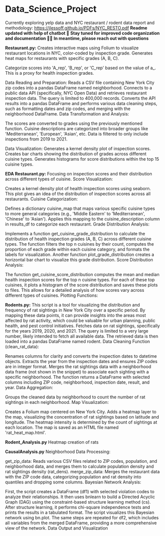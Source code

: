 # Data_Science_Project
Currently exploring yelp data and NYC restaurant / rodent data 
report and methodology: https://jlessoff.github.io/PDFs/NYC_RESTO.pdf
**Readme updated with help of chatbot 🫡** 
**Stay tuned for improved code organization and documentation 🥲😅** 
**In meantime, please reach out with questions** 


**Restaurant.py:**
Creates interactive maps using Folium to visualize restaurant locations in NYC, color-coded by inspection grade.
Generates heat maps for restaurants with specific grades (A, B, C).

Categorize scores into 'A_rep', 'B_rep', or 'C_rep' based on the value of a_. This is a proxy for health inspection grades.

Data Reading and Preparation:
Reads a CSV file containing New York City zip codes into a pandas DataFrame named neighborhood.
Connects to a public data API (specifically, NYC Open Data) and retrieves restaurant inspection data. The query is limited to 400,000 records.
Converts the API results into a pandas DataFrame and performs various data cleaning steps, such as formatting dates and zip codes, and merging with the neighborhood DataFrame.
Data Transformation and Analysis:

The scores are converted to grades using the previously mentioned function.
Cuisine descriptions are categorized into broader groups like 'Mediterranean', 'European', 'Asian', etc.
Data is filtered to only include inspections from 2019 to 2021.

Data Visualization:
Generates a kernel density plot of inspection scores.
Creates bar charts showing the distribution of grades across different cuisine types.
Generates histograms for score distributions within the top 15 cuisine types.


**EDA Restaurant.py:**
Focusing on inspection scores and their distribution across different types of cuisine.
Score Visualization:

Creates a kernel density plot of health inspection scores using seaborn. This plot gives an idea of the distribution of inspection scores across all restaurants.
Cuisine Categorization:

Defines a dictionary cuisine_map that maps various specific cuisine types to more general categories (e.g., 'Middle Eastern' to 'Mediterranean', 'Chinese' to 'Asian').
Applies this mapping to the cuisine_description column in results_df to categorize each restaurant.
Grade Distribution Analysis:

Implements a function get_cuisine_grade_distribution to calculate the distribution of health inspection grades (A, B, C) across different cuisine types.
The function filters the top n cuisines by their count, computes the proportion of each grade within each cuisine category, and formats the labels for visualization.
Another function plot_grade_distribution creates a horizontal bar chart to visualize this grade distribution.
Score Distribution Analysis:

The function get_cuisine_score_distribution computes the mean and median health inspection scores for the top n cuisine types.
For each of these top cuisines, it plots a histogram of the score distribution and saves these plots to files.
This allows for a detailed analysis of how scores vary across different types of cuisines.
Plotting Functions:



**Rodents.py:**
This script is a tool for visualizing the distribution and frequency of rat sightings in New York City over a specific period. By mapping these data points, it can provide insights into the areas most affected by rat activity, which could be valuable for urban planning, public health, and pest control initiatives.
Fetches data on rat sightings, specifically for the years 2019, 2020, and 2021. The query is limited to a very large number, likely intended to fetch all available data.
The retrieved data is then loaded into a pandas DataFrame named rodent.
Data Cleaning Function (clean_rat_data):

Renames columns for clarity and converts the inspection dates to datetime objects.
Extracts the year from the inspection dates and ensures ZIP codes are in integer format.
Merges the rat sightings data with a neighborhood data frame (not shown in the snippet) to associate each sighting with a specific neighborhood.
The function returns a DataFrame with selected columns including ZIP code, neighborhood, inspection date, result, and year.
Data Aggregation:

Groups the cleaned data by neighborhood to count the number of rat sightings in each neighborhood.
Map Visualization:

Creates a Folium map centered on New York City.
Adds a heatmap layer to the map, visualizing the concentration of rat sightings based on latitude and longitude. The heatmap intensity is determined by the count of sightings at each location.
The map is saved as an HTML file named 'rat_heat_map.html'.

**Rodent_Analysis.py**
Heatmap creation of rats

**CausalAnalysis.py**
Neighborhood Data Processing:

get_zip_data: Reads various CSV files related to ZIP codes, population, and neighborhood data, and merges them to calculate population density and rat sightings density (rat_dens).
merge_zip_data: Merges the restaurant data with the ZIP code data, categorizing population and rat density into quantiles and dropping some columns.
Bayesian Network Analysis:

First, the script creates a DataFrame (df1) with selected violation codes to analyze their relationships.
It then uses bnlearn to build a Directed Acyclic Graph (DAG) using the constraint-based structure learning method (cs).
After structure learning, it performs chi-square independence tests and prints the results in a tabulated format.
The script visualizes this Bayesian network using bn.plot.
The same steps are repeated for df2, which includes all variables from the merged DataFrame, providing a more comprehensive view of the network.
Data Output and Visualization




